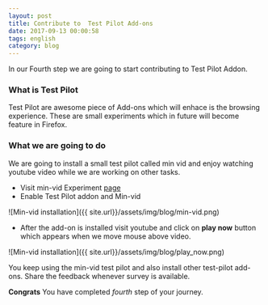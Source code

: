 ```yaml
---
layout: post
title: Contribute to  Test Pilot Add-ons
date: 2017-09-13 00:00:58
tags: english
category: blog
---
```


In our Fourth step we are going to start contributing to Test Pilot Addon.

### What is Test Pilot

Test Pilot are awesome piece of Add-ons which will enhace is the browsing experience. These are small experiments which in future will become feature in Firefox.

### What we are going to do

We are going to install a small test pilot called min vid and enjoy watching youtube video while we are working on other tasks.

- Visit  min-vid Experiment [page](https://testpilot.firefox.com/experiments/min-vid)
- Enable Test Pilot addon and Min-vid

![Min-vid installation]({{ site.url}}/assets/img/blog/min-vid.png)

- After the add-on is installed visit youtube and click on **play now**  button which appears when we move mouse above video.

![Min-vid installation]({{ site.url}}/assets/img/blog/play_now.png)


You keep using the min-vid test pilot and also install other test-pilot add-ons. Share the feedback whenever survey is available.

**Congrats** You have completed *fourth* step of your journey. 

